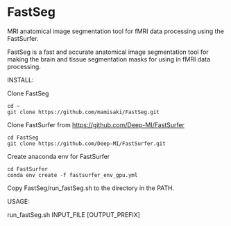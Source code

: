 # FastSeg
MRI anatomical image segmentation tool for fMRI data processing using the FastSurfer.

FastSeg is a fast and accurate anatomical image segmentation tool for making the brain and tissue segmentation masks for using in fMRI data processing.

INSTALL:

Clone FastSeg
```
cd ~
git clone https://github.com/mamisaki/FastSeg.git
```

Clone FastSurfer from https://github.com/Deep-MI/FastSurfer
```
cd FastSeg
git clone https://github.com/Deep-MI/FastSurfer.git
```

Create anaconda env for FastSurfer
```
cd FastSurfer
conda env create -f fastsurfer_env_gpu.yml
```

Copy FastSeg/run_fastSeg.sh to the directory in the PATH.

USAGE:

run_fastSeg.sh INPUT_FILE [OUTPUT_PREFIX]
